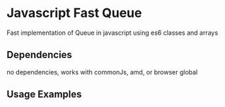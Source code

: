 
# Javascript Fast Queue


Fast implementation of Queue in javascript using es6 classes and arrays

## Dependencies

no dependencies, works with commonJs, amd, or browser global

## Usage Examples


